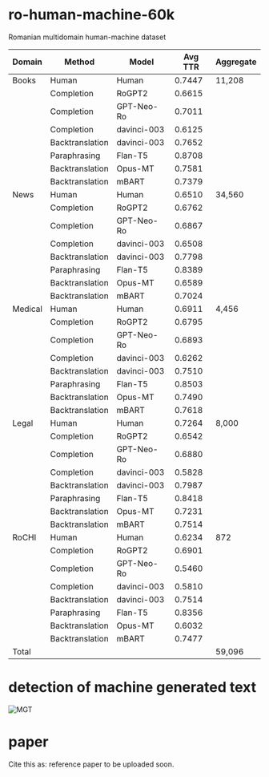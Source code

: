 # ro-human-machine-60k

Romanian multidomain human-machine dataset

| Domain   | Method        | Model          | Avg TTR | Aggregate |
|----------|---------------|----------------|---------|-----------|
| Books    | Human         | Human          | 0.7447  | 11,208    |
|          | Completion    | RoGPT2         | 0.6615  |           |
|          | Completion    | GPT-Neo-Ro      | 0.7011  |           |
|          | Completion    | davinci-003     | 0.6125  |           |
|          | Backtranslation| davinci-003     | 0.7652  |           |
|          | Paraphrasing  | Flan-T5         | 0.8708  |           |
|          | Backtranslation| Opus-MT         | 0.7581  |           |
|          | Backtranslation| mBART           | 0.7379  |           |
| News     | Human         | Human          | 0.6510  | 34,560    |
|          | Completion    | RoGPT2         | 0.6762  |           |
|          | Completion    | GPT-Neo-Ro      | 0.6867  |           |
|          | Completion    | davinci-003     | 0.6508  |           |
|          | Backtranslation| davinci-003     | 0.7798  |           |
|          | Paraphrasing  | Flan-T5         | 0.8389  |           |
|          | Backtranslation| Opus-MT         | 0.6589  |           |
|          | Backtranslation| mBART           | 0.7024  |           |
| Medical  | Human         | Human          | 0.6911  | 4,456     |
|          | Completion    | RoGPT2         | 0.6795  |           |
|          | Completion    | GPT-Neo-Ro      | 0.6893  |           |
|          | Completion    | davinci-003     | 0.6262  |           |
|          | Backtranslation| davinci-003     | 0.7510  |           |
|          | Paraphrasing  | Flan-T5         | 0.8503  |           |
|          | Backtranslation| Opus-MT         | 0.7490  |           |
|          | Backtranslation| mBART           | 0.7618  |           |
| Legal    | Human         | Human          | 0.7264  | 8,000     |
|          | Completion    | RoGPT2         | 0.6542  |           |
|          | Completion    | GPT-Neo-Ro      | 0.6880  |           |
|          | Completion    | davinci-003     | 0.5828  |           |
|          | Backtranslation| davinci-003     | 0.7987  |           |
|          | Paraphrasing  | Flan-T5         | 0.8418  |           |
|          | Backtranslation| Opus-MT         | 0.7231  |           |
|          | Backtranslation| mBART           | 0.7514  |           |
| RoCHI    | Human         | Human          | 0.6234  | 872       |
|          | Completion    | RoGPT2         | 0.6901  |           |
|          | Completion    | GPT-Neo-Ro      | 0.5460  |           |
|          | Completion    | davinci-003     | 0.5810  |           |
|          | Backtranslation| davinci-003     | 0.7514  |           |
|          | Paraphrasing  | Flan-T5         | 0.8356  |           |
|          | Backtranslation| Opus-MT         | 0.6032  |           |
|          | Backtranslation| mBART           | 0.7477  |           |
| Total    |               |                |           | 59,096    |

# detection of machine generated text

![MGT](https://github.com/readerbench/ro-mgt-detection/blob/main/method.png)

# paper

Cite this as: reference paper to be uploaded soon.
